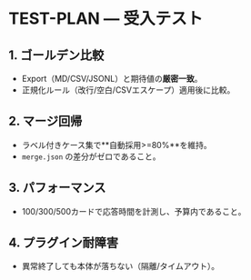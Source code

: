 # TEST-PLAN — 受入テスト

## 1. ゴールデン比較
- Export（MD/CSV/JSONL）と期待値の**厳密一致**。
- 正規化ルール（改行/空白/CSVエスケープ）適用後に比較。

## 2. マージ回帰
- ラベル付きケース集で**自動採用>=80%**を維持。
- `merge.json` の差分がゼロであること。

## 3. パフォーマンス
- 100/300/500カードで応答時間を計測し、予算内であること。

## 4. プラグイン耐障害
- 異常終了しても本体が落ちない（隔離/タイムアウト）。
